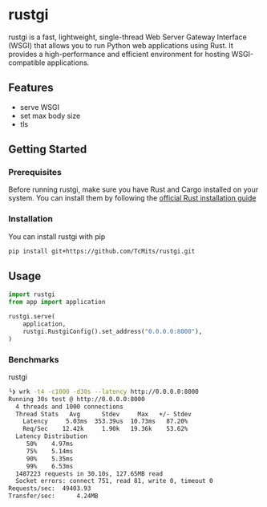 # rustgi

rustgi is a fast, lightweight, single-thread Web Server Gateway Interface (WSGI) that allows you to run Python web applications using Rust. It provides a high-performance and efficient environment for hosting WSGI-compatible applications.

## Features

- serve WSGI
- set max body size
- tls

## Getting Started

### Prerequisites

Before running rustgi, make sure you have Rust and Cargo installed on your system. You can install them by following the [official Rust installation guide](https://www.rust-lang.org/tools/install)

### Installation

You can install rustgi with pip

```sh
pip install git+https://github.com/TcMits/rustgi.git
```

## Usage

```python
import rustgi
from app import application

rustgi.serve(
    application,
    rustgi.RustgiConfig().set_address("0.0.0.0:8000"),
)
```

### Benchmarks

rustgi
```sh
└❯ wrk -t4 -c1000 -d30s --latency http://0.0.0.0:8000
Running 30s test @ http://0.0.0.0:8000
  4 threads and 1000 connections
  Thread Stats   Avg      Stdev     Max   +/- Stdev
    Latency     5.03ms  353.39us  10.73ms   87.20%
    Req/Sec    12.42k     1.90k   19.36k    53.62%
  Latency Distribution
     50%    4.97ms
     75%    5.14ms
     90%    5.35ms
     99%    6.53ms
  1487223 requests in 30.10s, 127.65MB read
  Socket errors: connect 751, read 81, write 0, timeout 0
Requests/sec:  49403.93
Transfer/sec:      4.24MB
```
